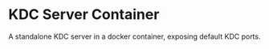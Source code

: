 # KDC Server Container

A standalone KDC server in a docker container, exposing default KDC ports. 
